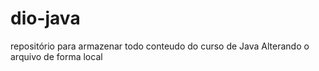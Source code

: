 # dio-java
repositório para armazenar todo conteudo do curso de Java
Alterando o arquivo de forma local
